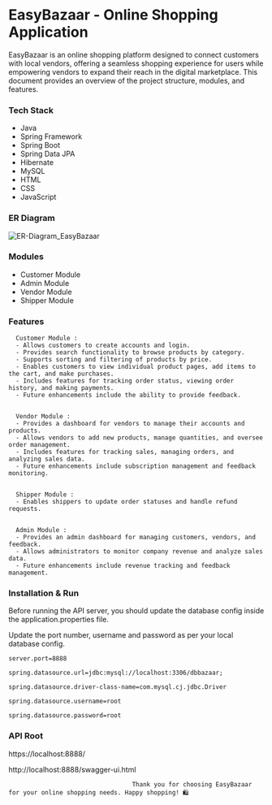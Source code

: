 
# EasyBazaar - Online Shopping Application    
EasyBazaar is an online shopping platform designed to connect customers with local vendors, offering a seamless shopping experience for users while empowering vendors to expand their reach in 
 the digital marketplace. This document provides an overview of the project structure, modules, and features.


### Tech Stack
 
- Java
- Spring Framework
- Spring Boot
- Spring Data JPA
- Hibernate
- MySQL
- HTML
- CSS
- JavaScript  

### ER Diagram

![ER-Diagram_EasyBazaar](https://github.com/khushboo787/EasyBazaar-Online-Shopping-Application/assets/115460837/4393d697-d721-45cf-b63c-0b950d125bc3)



### Modules
- Customer Module
- Admin Module
- Vendor Module  
- Shipper Module

### Features


      Customer Module : 
      - Allows customers to create accounts and login.
      - Provides search functionality to browse products by category.
      - Supports sorting and filtering of products by price.
      - Enables customers to view individual product pages, add items to the cart, and make purchases.
      - Includes features for tracking order status, viewing order history, and making payments.
      - Future enhancements include the ability to provide feedback.


      Vendor Module : 
      - Provides a dashboard for vendors to manage their accounts and products.
      - Allows vendors to add new products, manage quantities, and oversee order management.
      - Includes features for tracking sales, managing orders, and analyzing sales data.
      - Future enhancements include subscription management and feedback monitoring.

      
      Shipper Module : 
      - Enables shippers to update order statuses and handle refund requests.

      
      Admin Module : 
      - Provides an admin dashboard for managing customers, vendors, and feedback.
      - Allows administrators to monitor company revenue and analyze sales data.
      - Future enhancements include revenue tracking and feedback management.





### Installation & Run

Before running the API server, you should update the database config inside the application.properties file.

Update the port number, username and password as per your local database config.

    server.port=8888

    spring.datasource.url=jdbc:mysql://localhost:3306/dbbazaar;
    
    spring.datasource.driver-class-name=com.mysql.cj.jdbc.Driver
    
    spring.datasource.username=root
    
    spring.datasource.password=root
### API Root 

https://localhost:8888/

http://localhost:8888/swagger-ui.html


 




                                      Thank you for choosing EasyBazaar for your online shopping needs. Happy shopping! 🛍️
